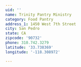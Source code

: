 ```yaml
---
uid: ''
name: Trinity Pantry Ministry
category: Food Pantry
address_1: 1450 West 7th Street
city: San Pedro
state: CA
zipcode: '90732'
phone: 310.742.3279
latitude: '33.738369'
longitude: '-118.308972'

---
```

